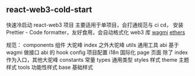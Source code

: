 ## react-web3-cold-start

快速冷启动 react-web3 项目
主要适用于单项目，会打通规范与 ci cd，
安装 Prettier - Code formatter，友好食用，会自动格式化
web3 库
[wagmi](https://wagmi.sh/zh-CN)
[ethers](https://learnblockchain.cn/docs/ethers.js/)

规范：
components 组件 大驼峰 index 之外大驼峰
utils 通用工具
abi 基于 wagmi 做接口 abi 的 hook
config 项目配置
i18n 国际化
page 页面 除了 index 作为入口，其他大驼峰
constants 常量
types 通用类型
styles 样式
theme 主题样式
tools 功能性样式
base 基础样式
